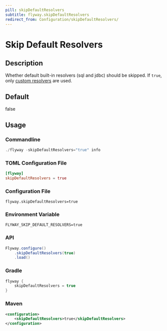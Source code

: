 ```yaml
---
pill: skipDefaultResolvers
subtitle: flyway.skipDefaultResolvers
redirect_from: Configuration/skipDefaultResolvers/
---
```


# Skip Default Resolvers

## Description
Whether default built-in resolvers (sql and jdbc) should be skipped. If `true`, only [custom resolvers](Configuration/Parameters/environments/Resolver) are used.

## Default
false

## Usage

### Commandline
```powershell
./flyway -skipDefaultResolvers="true" info
```

### TOML Configuration File
```toml
[flyway]
skipDefaultResolvers = true
```

### Configuration File
```properties
flyway.skipDefaultResolvers=true
```

### Environment Variable
```properties
FLYWAY_SKIP_DEFAULT_RESOLVERS=true
```

### API
```java
Flyway.configure()
    .skipDefaultResolvers(true)
    .load()
```

### Gradle
```groovy
flyway {
    skipDefaultResolvers = true
}
```

### Maven
```xml
<configuration>
    <skipDefaultResolvers>true</skipDefaultResolvers>
</configuration>
```
